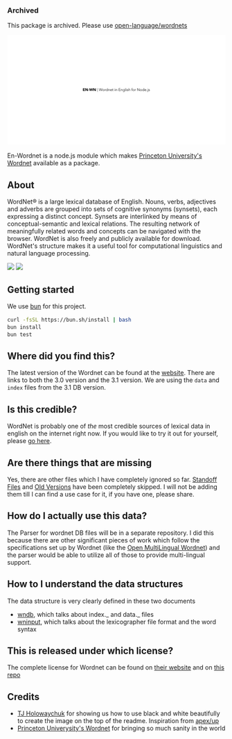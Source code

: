 ### Archived

This package is archived. Please use [open-language/wordnets](https://github.com/open-language/wordnets)

![](assets/wordnet-readme-logo.png)

En-Wordnet is a node.js module which makes [Princeton University's Wordnet](https://wordnet.princeton.edu/) available as a package.

## About

WordNet® is a large lexical database of English. Nouns, verbs, adjectives and adverbs are grouped into sets of cognitive synonyms (synsets), each expressing a distinct concept. Synsets are interlinked by means of conceptual-semantic and lexical relations. The resulting network of meaningfully related words and concepts can be navigated with the browser. WordNet is also freely and publicly available for download. WordNet's structure makes it a useful tool for computational linguistics and natural language processing.

![](https://img.shields.io/travis/open-language/en-wordnet.svg)
![](https://img.shields.io/codecov/c/github/open-language/en-wordnet/master.svg)

## Getting started

We use [bun](https://bun.sh/) for this project.

```bash
curl -fsSL https://bun.sh/install | bash
bun install
bun test
```

## Where did you find this?

The latest version of the Wordnet can be found at the [website](https://wordnet.princeton.edu/download/current-version). There are links to both the 3.0 version and the 3.1 version. We are using the `data` and `index` files from the 3.1 DB version.

## Is this credible?

WordNet is probably one of _the_ most credible sources of lexical data in english on the internet right now. If you would like to try it out for yourself, please [go here](http://wordnetweb.princeton.edu/perl/webwn).

## Are there things that are missing

Yes, there are other files which I have completely ignored so far. [Standoff Files](https://wordnet.princeton.edu/download/standoff-files) and [Old Versions](https://wordnet.princeton.edu/download/old-versions) have been completely skipped. I will not be adding them till I can find a use case for it, if you have one, please share.

## How do I actually use this data?

The Parser for wordnet DB files will be in a separate repository. I did this because there are other significant pieces of work which follow the specifications set up by Wordnet (like the [Open MultiLingual Wordnet](http://compling.hss.ntu.edu.sg/omw/index.html)) and the parser would be able to utilize all of those to provide multi-lingual support.

## How to I understand the data structures

The data structure is very clearly defined in these two documents

- [wndb](https://wordnet.princeton.edu/documentation/wndb5wn), which talks about index._ and data._ files
- [wninput](https://wordnet.princeton.edu/documentation/wninput5wn), which talks about the lexicographer file format and the word syntax

## This is released under which license?

The complete license for Wordnet can be found on [their website](https://wordnet.princeton.edu/license-and-commercial-use) and on [this repo](https://github.com/open-language/en-wordnet/blob/master/LICENSE)

## Credits

- [TJ Holowaychuk](https://github.com/tj) for showing us how to use black and white beautifully to create the image on the top of the readme. Inspiration from [apex/up](https://github.com/apex/up)
- [Princeton Univerysity's Wordnet](https://wordnet.princeton.edu/) for bringing so much sanity in the world
